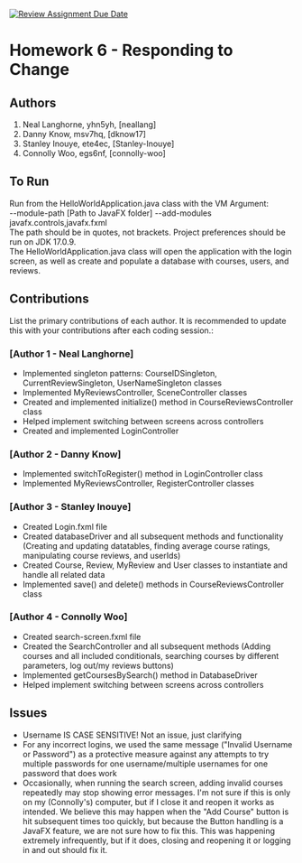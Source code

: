 [![Review Assignment Due Date](https://classroom.github.com/assets/deadline-readme-button-24ddc0f5d75046c5622901739e7c5dd533143b0c8e959d652212380cedb1ea36.svg)](https://classroom.github.com/a/DC1SF4uZ)
# Homework 6 - Responding to Change

## Authors
1) Neal Langhorne, yhn5yh, [neallang]
2) Danny Know, msv7hq, [dknow17]
3) Stanley Inouye, ete4ec, [Stanley-Inouye]
4) Connolly Woo, egs6nf, [connolly-woo]

## To Run

Run from the HelloWorldApplication.java class with the VM Argument: <br> --module-path [Path to JavaFX folder] --add-modules javafx.controls,javafx.fxml<br> The path should be in quotes, not brackets. Project preferences should be run on JDK 17.0.9.<br>
The HelloWorldApplication.java class will open the application with the login screen, as well as create and populate a database with courses, users, and reviews.

## Contributions

List the primary contributions of each author. It is recommended to update this with your contributions after each coding session.:

### [Author 1 - Neal Langhorne]

* Implemented singleton patterns: CourseIDSingleton, CurrentReviewSingleton, UserNameSingleton classes
* Implemented MyReviewsController, SceneController classes
* Created and implemented initialize() method in CourseReviewsController class
* Helped implement switching between screens across controllers
* Created and implemented LoginController

### [Author 2 - Danny Know]

* Implemented switchToRegister() method in LoginController class
* Implemented MyReviewsController, RegisterController classes

### [Author 3 - Stanley Inouye]

* Created Login.fxml file
* Created databaseDriver and all subsequent methods and functionality (Creating and updating datatables, finding average course ratings, manipulating course reviews, and userIds)
* Created Course, Review, MyReview and User classes to instantiate and handle all related data
* Implemented save() and delete() methods in CourseReviewsController class
  

### [Author 4 - Connolly Woo]

* Created search-screen.fxml file
* Created the SearchController and all subsequent methods (Adding courses and all included conditionals, searching courses by different parameters, log out/my reviews buttons)
* Implemented getCoursesBySearch() method in DatabaseDriver
* Helped implement switching between screens across controllers

## Issues
* Username IS CASE SENSITIVE! Not an issue, just clarifying
* For any incorrect logins, we used the same message ("Invalid Username or Password") as a protective measure against any attempts to try multiple passwords for one username/multiple usernames for one password that does work
* Occasionally, when running the search screen, adding invalid courses repeatedly may stop showing error messages. I'm not sure if this is only on my (Connolly's) computer, but if I close it and reopen it works as intended. We believe this may happen when the "Add Course" button is hit subsequent times too quickly, but because the Button handling is a JavaFX feature, we are not sure how to fix this. This was happening extremely infrequently, but if it does, closing and reopening it or logging in and out should fix it.
